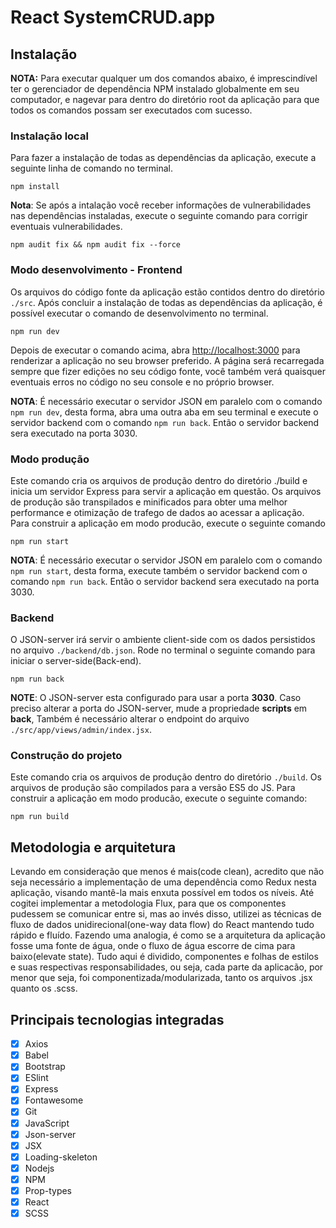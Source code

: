 # React SystemCRUD.app

## Instalação

**NOTA:** Para executar qualquer um dos comandos abaixo, é imprescindível ter o gerenciador de dependência NPM instalado globalmente em seu computador, e nagevar para dentro do diretório root da aplicação para que todos os comandos possam ser executados com sucesso.

### Instalação local

Para fazer a instalação de todas as dependências da aplicação, execute a seguinte linha de comando no terminal.

    npm install

**Nota**: Se após a intalação você receber informações de vulnerabilidades nas dependências instaladas, execute o seguinte comando para corrigir eventuais vulnerabilidades.

    npm audit fix && npm audit fix --force

### Modo desenvolvimento - Frontend

Os arquivos do código fonte da aplicação estão contidos dentro do diretório `./src`.
Após concluir a instalação de todas as dependências da aplicação, é possível executar o comando de desenvolvimento no terminal.

    npm run dev

Depois de executar o comando acima, abra [http://localhost:3000](http://localhost:3000) para renderizar a aplicação no seu browser preferido.
A página será recarregada sempre que fizer edições no seu código fonte, você também verá quaisquer eventuais erros no código no seu console e no próprio browser.

**NOTA**: É necessário executar o servidor JSON em paralelo com o comando `npm run dev`, desta forma, abra uma outra aba em seu terminal e execute o servidor backend com o comando `npm run back`. Então o servidor backend sera executado na porta 3030.

### Modo produção

Este comando cria os arquivos de produção dentro do diretório ./build e inicia um servidor Express para servir a aplicação em questão. Os arquivos de produção são transpilados e minificados para obter uma melhor performance e otimização de trafego de dados ao acessar a aplicação. Para construir a aplicação em modo producão, execute o seguinte comando

    npm run start

**NOTA**: É necessário executar o servidor JSON em paralelo com o comando `npm run start`, desta forma, execute também o servidor backend com o comando `npm run back`. Então o servidor backend sera executado na porta 3030.

### Backend

O JSON-server irá servir o ambiente client-side com os dados persistidos no arquivo `./backend/db.json`. Rode no terminal o seguinte comando para iniciar o server-side(Back-end).

    npm run back

**NOTE**: O JSON-server esta configurado para usar a porta **3030**. Caso preciso alterar a porta do JSON-server, mude a propriedade **scripts** em **back**, Também é necessário alterar o endpoint do arquivo `./src/app/views/admin/index.jsx`.

### Construção do projeto

Este comando cria os arquivos de produção dentro do diretório `./build`. Os arquivos de produção são compilados para a versão ES5 do JS.
Para construir a aplicação em modo producão, execute o seguinte comando:

    npm run build

## Metodologia e arquitetura

Levando em consideração que menos é mais(code clean), acredito que não seja necessário a implementação de uma dependência como Redux nesta aplicação, visando mantê-la mais enxuta possível em todos os níveis. Até cogitei implementar a metodologia Flux, para que os componentes pudessem se comunicar entre si, mas ao invés disso, utilizei as técnicas de fluxo de dados unidirecional(one-way data flow) do React mantendo tudo rápido e fluído. Fazendo uma analogia, é como se a arquitetura da aplicação fosse uma fonte de água, onde o fluxo de água escorre de cima para baixo(elevate state). Tudo aqui é dividido, componentes e folhas de estilos e suas respectivas responsabilidades, ou seja, cada parte da aplicacão, por menor que seja, foi componentizada/modularizada, tanto os arquivos .jsx quanto os .scss.

## Principais tecnologias integradas

- [x] Axios
- [x] Babel
- [x] Bootstrap
- [x] ESlint
- [x] Express
- [x] Fontawesome
- [x] Git
- [x] JavaScript
- [x] Json-server
- [x] JSX
- [x] Loading-skeleton
- [x] Nodejs
- [x] NPM
- [x] Prop-types
- [x] React
- [x] SCSS
